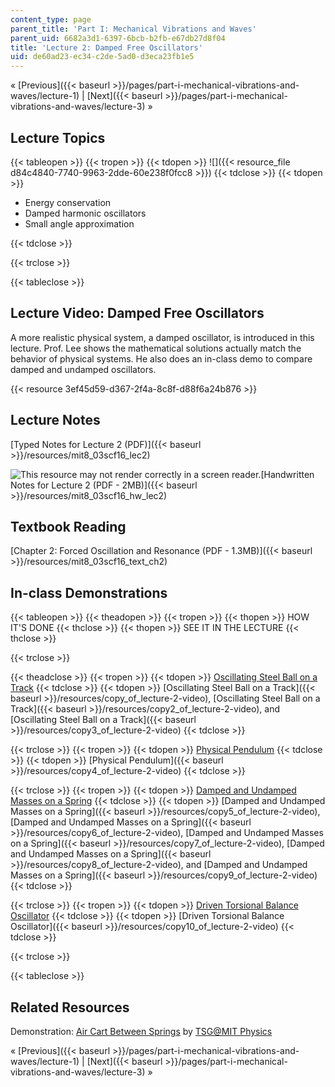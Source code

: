 ```yaml
---
content_type: page
parent_title: 'Part I: Mechanical Vibrations and Waves'
parent_uid: 6682a3d1-6397-6bcb-b2fb-e67db27d8f04
title: 'Lecture 2: Damped Free Oscillators'
uid: de60ad23-ec34-c2de-5ad0-d3eca23fb1e5
---
```


« [Previous]({{< baseurl >}}/pages/part-i-mechanical-vibrations-and-waves/lecture-1) | [Next]({{< baseurl >}}/pages/part-i-mechanical-vibrations-and-waves/lecture-3) »

Lecture Topics
--------------

{{< tableopen >}}
{{< tropen >}}
{{< tdopen >}}
![]({{< resource_file d84c4840-7740-9963-2dde-60e238f0fcc8 >}})
{{< tdclose >}}
{{< tdopen >}}


*   Energy conservation
*   Damped harmonic oscillators
*   Small angle approximation


{{< tdclose >}}

{{< trclose >}}

{{< tableclose >}}

Lecture Video: Damped Free Oscillators
--------------------------------------

A more realistic physical system, a damped oscillator, is introduced in this lecture. Prof. Lee shows the mathematical solutions actually match the behavior of physical systems. He also does an in-class demo to compare damped and undamped oscillators.

{{< resource 3ef45d59-d367-2f4a-8c8f-d88f6a24b876 >}}

Lecture Notes
-------------

[Typed Notes for Lecture 2 (PDF)]({{< baseurl >}}/resources/mit8_03scf16_lec2)

![This resource may not render correctly in a screen reader.](/images/inacessible.gif)[Handwritten Notes for Lecture 2 (PDF - 2MB)]({{< baseurl >}}/resources/mit8_03scf16_hw_lec2)

Textbook Reading
----------------

[Chapter 2: Forced Oscillation and Resonance (PDF - 1.3MB)]({{< baseurl >}}/resources/mit8_03scf16_text_ch2)

In-class Demonstrations
-----------------------

{{< tableopen >}}
{{< theadopen >}}
{{< tropen >}}
{{< thopen >}}
HOW IT'S DONE
{{< thclose >}}
{{< thopen >}}
SEE IT IN THE LECTURE
{{< thclose >}}

{{< trclose >}}

{{< theadclose >}}
{{< tropen >}}
{{< tdopen >}}
[Oscillating Steel Ball on a Track](http://tsgphysics.mit.edu/front/?page=demo.php&letnum=C%2012&show=0)
{{< tdclose >}}
{{< tdopen >}}
[Oscillating Steel Ball on a Track]({{< baseurl >}}/resources/copy_of_lecture-2-video), [Oscillating Steel Ball on a Track]({{< baseurl >}}/resources/copy2_of_lecture-2-video), and [Oscillating Steel Ball on a Track]({{< baseurl >}}/resources/copy3_of_lecture-2-video)
{{< tdclose >}}

{{< trclose >}}
{{< tropen >}}
{{< tdopen >}}
[Physical Pendulum](http://tsgphysics.mit.edu/front/?page=demo.php&letnum=C%207&show=0)
{{< tdclose >}}
{{< tdopen >}}
[Physical Pendulum]({{< baseurl >}}/resources/copy4_of_lecture-2-video)
{{< tdclose >}}

{{< trclose >}}
{{< tropen >}}
{{< tdopen >}}
[Damped and Undamped Masses on a Spring](http://tsgphysics.mit.edu/front/?page=demo.php&letnum=C%2011&show=0)
{{< tdclose >}}
{{< tdopen >}}
[Damped and Undamped Masses on a Spring]({{< baseurl >}}/resources/copy5_of_lecture-2-video), [Damped and Undamped Masses on a Spring]({{< baseurl >}}/resources/copy6_of_lecture-2-video), [Damped and Undamped Masses on a Spring]({{< baseurl >}}/resources/copy7_of_lecture-2-video), [Damped and Undamped Masses on a Spring]({{< baseurl >}}/resources/copy8_of_lecture-2-video), and [Damped and Undamped Masses on a Spring]({{< baseurl >}}/resources/copy9_of_lecture-2-video)
{{< tdclose >}}

{{< trclose >}}
{{< tropen >}}
{{< tdopen >}}
[Driven Torsional Balance Oscillator](http://tsgphysics.mit.edu/front/?page=demo.php&letnum=C%2060&show=0)
{{< tdclose >}}
{{< tdopen >}}
[Driven Torsional Balance Oscillator]({{< baseurl >}}/resources/copy10_of_lecture-2-video)
{{< tdclose >}}

{{< trclose >}}

{{< tableclose >}}

Related Resources
-----------------

Demonstration: [Air Cart Between Springs](http://tsgphysics.mit.edu/front/?page=demo.php&letnum=C%201&show=0) by [TSG@MIT Physics](http://tsgphysics.mit.edu/front/)

« [Previous]({{< baseurl >}}/pages/part-i-mechanical-vibrations-and-waves/lecture-1) | [Next]({{< baseurl >}}/pages/part-i-mechanical-vibrations-and-waves/lecture-3) »